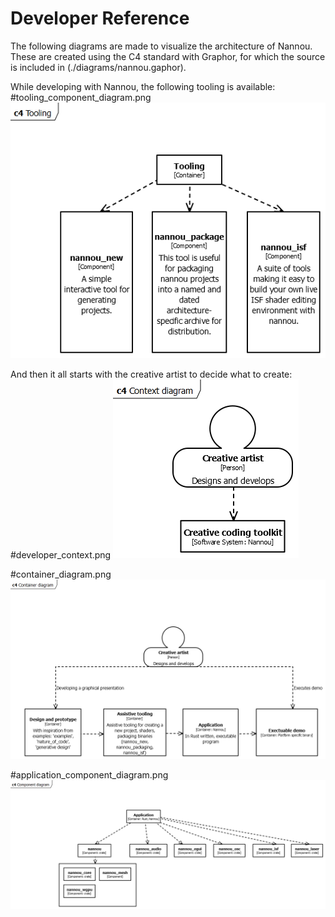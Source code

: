 # Developer Reference

The following diagrams are made to visualize the architecture of Nannou. These are created using the C4 standard with Graphor, for which the source is included in (./diagrams/nannou.gaphor).

While developing with Nannou, the following tooling is available:
#tooling_component_diagram.png
![tooling_component_diagram](./diagrams/tooling_component_diagram.png)

And then it all starts with the creative artist to decide what to create:
#developer_context.png
![developer_context](./diagrams/developer_context.png)

#container_diagram.png 
![container_diagram](./diagrams/container_diagram.png)

#application_component_diagram.png
![application_component_diagram](./diagrams/application_component_diagram.png)
